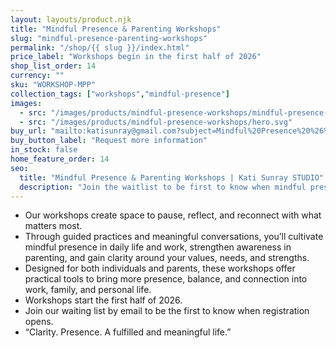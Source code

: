```yaml
---
layout: layouts/product.njk
title: "Mindful Presence & Parenting Workshops"
slug: "mindful-presence-parenting-workshops"
permalink: "/shop/{{ slug }}/index.html"
price_label: "Workshops begin in the first half of 2026"
shop_list_order: 14
currency: ""
sku: "WORKSHOP-MPP"
collection_tags: ["workshops","mindful-presence"]
images:
  - src: "/images/products/mindful-presence-workshops/mindful-presence-workshops.jpg"
  - src: "/images/products/mindful-presence-workshops/hero.svg"
buy_url: "mailto:katisunray@gmail.com?subject=Mindful%20Presence%20%26%20Parenting%20Workshops%20Waitlist"
buy_button_label: "Request more information"
in_stock: false
home_feature_order: 14
seo:
  title: "Mindful Presence & Parenting Workshops | Kati Sunray STUDIO"
  description: "Join the waitlist to be first to know when mindful presence and parenting workshops open."
---
```


- Our workshops create space to pause, reflect, and reconnect with what matters most.
- Through guided practices and meaningful conversations, you’ll cultivate mindful presence in daily life and work, strengthen awareness in parenting, and gain clarity around your values, needs, and strengths.
- Designed for both individuals and parents, these workshops offer practical tools to bring more presence, balance, and connection into work, family, and personal life.
- Workshops start the first half of 2026.
- Join our waiting list by email to be the first to know when registration opens.
- “Clarity. Presence. A fulfilled and meaningful life.”

